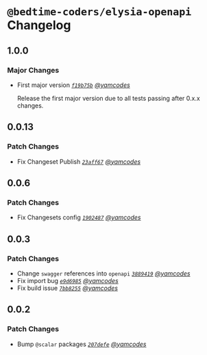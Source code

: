 # `@bedtime-coders/elysia-openapi` Changelog

## 1.0.0

### Major Changes

-   First major version _[`f19b75b`](https://github.com/bedtime-coders/elysia-openapi/commit/f19b75b5e42cffb7b4768acab959f77f64aee5a2) [@yamcodes](https://github.com/yamcodes)_

    Release the first major version due to all tests passing after 0.x.x changes.

## 0.0.13

### Patch Changes

-   Fix Changeset Publish _[`23aff67`](https://github.com/bedtime-coders/elysia-openapi/commit/23aff67e1eed4547fe1f358a2b13a22fb41a111a) [@yamcodes](https://github.com/yamcodes)_

## 0.0.6

### Patch Changes

-   Fix Changesets config _[`1902487`](https://github.com/bedtime-coders/elysia-openapi/commit/19024872c91abf1d2d7b9bd006874eb0af85777e) [@yamcodes](https://github.com/yamcodes)_

## 0.0.3

### Patch Changes

-   Change `swagger` references into `openapi` _[`3889419`](https://github.com/bedtime-coders/elysia-openapi/commit/388941913a3dff6dc904016d408eec21376a8958) [@yamcodes](https://github.com/yamcodes)_
-   Fix import bug _[`e9d6985`](https://github.com/bedtime-coders/elysia-openapi/commit/e9d69855ec040ded217ebff0e7b6abbbb5800b83) [@yamcodes](https://github.com/yamcodes)_
-   Fix build issue _[`7bb8255`](https://github.com/bedtime-coders/elysia-openapi/commit/7bb8255d8dc9f5829d408425208af6e92874f13a) [@yamcodes](https://github.com/yamcodes)_

## 0.0.2

### Patch Changes

-   Bump `@scalar` packages _[`207defe`](https://github.com/bedtime-coders/elysia-openapi/commit/207defe0c7985905fbc731c22fdd570388490ddf) [@yamcodes](https://github.com/yamcodes)_
